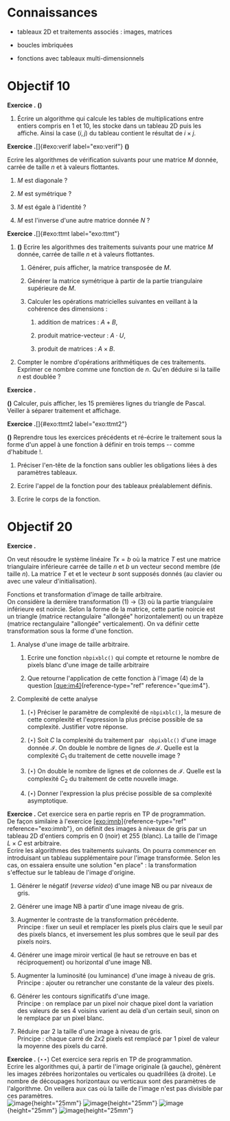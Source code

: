 
# Connaissances

-   tableaux 2D et traitements associés : images, matrices

-   boucles imbriquées

-   fonctions avec tableaux multi-dimensionnels

# Objectif 10

**Exercice .** **()**

1.  Écrire un algorithme qui calcule les tables de multiplications entre
    entiers compris en 1 et 10, les stocke dans un tableau 2D puis les
    affiche. Ainsi la case $(i,j)$ du tableau contient le résultat de
    $i \times j$.

**Exercice .**[]{#exo:verif label="exo:verif"} **()**

Ecrire les algorithmes de vérification suivants pour une matrice $M$
donnée, carrée de taille $n$ et à valeurs flottantes.

1.  $M$ est diagonale ?

2.  $M$ est symétrique ?

3.  $M$ est égale à l'identité ?

4.  $M$ est l'inverse d'une autre matrice donnée $N$ ?

**Exercice .**[]{#exo:ttmt label="exo:ttmt"}

1.  **()** Ecrire les algorithmes des traitements suivants pour une
    matrice $M$ donnée, carrée de taille $n$ et à valeurs flottantes.

    1.  Générer, puis afficher, la matrice transposée de $M$.

    2.  Générer la matrice symétrique à partir de la partie triangulaire
        supérieure de $M$.

    3.  Calculer les opérations matricielles suivantes en veillant à la
        cohérence des dimensions :

        1.  addition de matrices : $A+B$,

        2.  produit matrice-vecteur : $A \cdot U$,

        3.  produit de matrices : $A \times B$.

2.  Compter le nombre d'opérations arithmétiques de ces traitements.
    Exprimer ce nombre comme une fonction de $n$. Qu'en déduire si la
    taille $n$ est doublée ?

**Exercice .**

**()** Calculer, puis afficher, les 15 premières lignes du triangle de
Pascal. Veiller à séparer traitement et affichage.

**Exercice .**[]{#exo:ttmt2 label="exo:ttmt2"}

**()** Reprendre tous les exercices précédents et ré-écrire le
traitement sous la forme d'un appel à une fonction à définir en trois
temps -- comme d'habitude !.

1.  Préciser l'en-tête de la fonction sans oublier les obligations liées
    à des paramètres tableaux.

2.  Ecrire l'appel de la fonction pour des tableaux préalablement
    définis.

3.  Ecrire le corps de la fonction.

# Objectif 20

**Exercice .**

On veut résoudre le système linéaire $Tx=b$ où la matrice $T$ est une
matrice triangulaire inférieure carrée de taille $n$ et $b$ un vecteur
second membre (de taille $n$). La matrice $T$ et et le vecteur $b$ sont
supposés donnés (au clavier ou avec une valeur d'initialisation).

Fonctions et transformation d'image de taille arbitraire.\
On considère la dernière transformation (1) $\to$ (3) où la partie
triangulaire inférieure est noircie. Selon la forme de la matrice, cette
partie noircie est un triangle (matrice rectangulaire "allongée"
horizontalement) ou un trapèze (matrice rectangulaire "allongée"
verticalement). On va définir cette transformation sous la forme d'une
fonction.

1.  Analyse d'une image de taille arbitraire.

    1.  Ecrire une fonction `nbpixblc()` qui compte et retourne le
        nombre de pixels blanc d'une image de taille arbitraire

    2.  Que retourne l'application de cette fonction à l'image (4) de la
        question [\[que:im4\]](#que:im4){reference-type="ref"
        reference="que:im4"}.

2.  Complexité de cette analyse

    1.  ($\star$) Préciser le paramètre de complexité de `nbpixblc()`,
        la mesure de cette complexité et l'expression la plus précise
        possible de sa complexité. Justifier votre réponse.

    2.  ($\star$) Soit $C$ la complexité du traitement par ` nbpixblc()`
        d'une image donnée $\mathcal{I}$. On double le nombre de lignes
        de $\mathcal{I}$. Quelle est la complexité $C_1$ du traitement
        de cette nouvelle image ?

    3.  ($\star$) On double le nombre de lignes et de colonnes de
        $\mathcal{I}$. Quelle est la complexité $C_2$ du traitement de
        cette nouvelle image.

    4.  ($\star$) Donner l'expression la plus précise possible de sa
        complexité asymptotique.

**Exercice .** Cet exercice sera en partie repris en TP de
programmation.\
De façon similaire à
l'exercice [\[exo:imnb\]](#exo:imnb){reference-type="ref"
reference="exo:imnb"}, on définit des images à niveaux de gris par un
tableau 2D d'entiers compris en 0 (noir) et 255 (blanc). La taille de
l'image $L \times C$ est arbitraire.\
Ecrire les algorithmes des traitements suivants. On pourra commencer en
introduisant un tableau supplémentaire pour l'image transformée. Selon
les cas, on essaiera ensuite une solution "en place" : la transformation
s'effectue sur le tableau de l'image d'origine.

1.  Générer le négatif (*reverse video*) d'une image NB ou par niveaux
    de gris.

2.  Générer une image NB à partir d'une image niveau de gris.

3.  Augmenter le contraste de la transformation précédente.\
    Principe : fixer un seuil et remplacer les pixels plus clairs que le
    seuil par des pixels blancs, et inversement les plus sombres que le
    seuil par des pixels noirs.

4.  Générer une image miroir vertical (le haut se retrouve en bas et
    réciproquement) ou horizontal d'une image NB.

5.  Augmenter la luminosité (ou luminance) d'une image à niveau de
    gris.\
    Principe : ajouter ou retrancher une constante de la valeur des
    pixels.

6.  Générer les contours significatifs d'une image.\
    Principe : on remplace par un pixel noir chaque pixel dont la
    variation des valeurs de ses 4 voisins varient au delà d'un certain
    seuil, sinon on le remplace par un pixel blanc.

7.  Réduire par 2 la taille d'une image à niveau de gris.\
    Principe : chaque carré de 2x2 pixels est remplacé par 1 pixel de
    valeur la moyenne des pixels du carré.

**Exercice .** ($\star\star$) Cet exercice sera repris en TP de
programmation.\
Ecrire les algorithmes qui, à partir de l'image originale (à gauche),
génèrent les images zébrées horizontales ou verticales ou quadrillées (à
droite). Le nombre de découpages horizontaux ou verticaux sont des
paramètres de l'algorithme. On veillera aux cas où la taille de l'image
n'est pas divisible par ces paramètres.\
![image](fig/jap.png){height="25mm"}
![image](fig/jap-18NBzebreH.png){height="25mm"}
![image](fig/jap-NBzebreVert.png){height="25mm"}
![image](fig/jap-damier15.png){height="25mm"}
